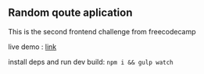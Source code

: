 ## Random qoute aplication


This is the second frontend challenge from freecodecamp  

live demo : [link](https://olegsid.github.io/-fcc--random-quotes-app/)

install deps and run dev build:
`npm i && gulp watch`
